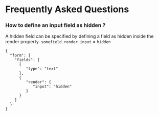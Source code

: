# Frequently Asked Questions

### How to define an input field as hidden ?
A hidden field can be specified by defining a field as hidden inside the render property. `somefield.render.input` = `hidden` 
```
{
  "form": {
    "fields": [
      {
         "type": "text"
      },
      {
         "render": {
            "input": "hidden"   
         }
      }
    ]
  }
}
```


